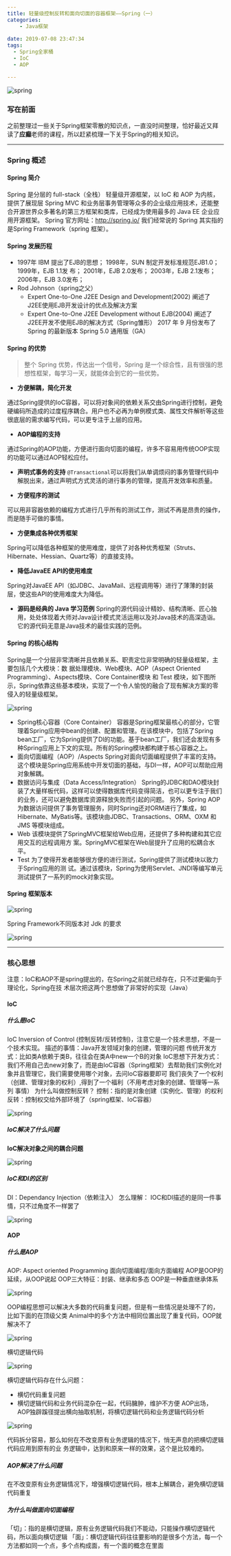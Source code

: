 ```yaml
---
title: 轻量级控制反转和面向切面的容器框架——Spring（一）
categories:
    - Java框架
    
date: 2019-07-08 23:47:34
tags:
  - Spring全家桶
  - IoC
  - AOP

---
```


![spring](/images/spring_logo.jpg)

### 写在前面

之前整理过一些关于Spring框架零散的知识点，一直没时间整理，恰好最近又拜读了**应癫**老师的课程，所以赶紧梳理一下关于Spring的相关知识。

---

### Spring 概述

#### Spring 简介

Spring 是分层的 full-stack（全栈） 轻量级开源框架，以 IoC 和 AOP 为内核，提供了展现层 Spring MVC 和业务层事务管理等众多的企业级应⽤技术，还能整合开源世界众多著名的第三⽅框架和类库，已经成为使⽤最多的 Java EE 企业应⽤开源框架。
Spring 官⽅⽹址：<http://spring.io/>
我们经常说的 Spring 其实指的是Spring Framework（spring 框架）。

#### Spring 发展历程

- 1997年 IBM 提出了EJB的思想； 1998年，SUN 制定开发标准规范EJB1.0； 1999年，EJB 1.1发
布； 2001年，EJB 2.0发布； 2003年，EJB 2.1发布； 2006年，EJB 3.0发布；
- Rod Johnson（spring之⽗）
	- Expert One-to-One J2EE Design and Development(2002) 阐述了J2EE使⽤EJB开发设计的优点及解决⽅案
	- Expert One-to-One J2EE Development without EJB(2004) 阐述了J2EE开发不使⽤EJB的解决⽅式（Spring雏形）
	2017 年 9 ⽉份发布了 Spring 的最新版本 Spring 5.0 通⽤版（GA）

#### Spring 的优势

> 整个 Spring 优势，传达出⼀个信号，Spring 是⼀个综合性，且有很强的思想性框架，每学习⼀天，就能体会到它的⼀些优势。

- **⽅便解耦，简化开发**

通过Spring提供的IoC容器，可以将对象间的依赖关系交由Spring进⾏控制，避免硬编码所造成的过度程序耦合。⽤户也不必再为单例模式类、属性⽂件解析等这些很底层的需求编写代码，可以更专注于上层的应⽤。

- **AOP编程的⽀持**

通过Spring的AOP功能，⽅便进⾏⾯向切⾯的编程，许多不容易⽤传统OOP实现的功能可以通过AOP轻松应付。

- **声明式事务的⽀持**
<code>@Transactional</code>可以将我们从单调烦闷的事务管理代码中解脱出来，通过声明式⽅式灵活的进⾏事务的管理，提⾼开发效率和质量。

- **⽅便程序的测试**

可以⽤⾮容器依赖的编程⽅式进⾏⼏乎所有的测试⼯作，测试不再是昂贵的操作，⽽是随⼿可做的事情。

- **⽅便集成各种优秀框架**

Spring可以降低各种框架的使⽤难度，提供了对各种优秀框架（Struts、Hibernate、Hessian、Quartz等）的直接⽀持。

- **降低JavaEE API的使⽤难度**

Spring对JavaEE API（如JDBC、JavaMail、远程调⽤等）进⾏了薄薄的封装层，使这些API的使⽤难度⼤为降低。

- **源码是经典的 Java 学习范例**
Spring的源代码设计精妙、结构清晰、匠⼼独⽤，处处体现着⼤师对Java设计模式灵活运⽤以及对Java技术的⾼深造诣。它的源代码⽆意是Java技术的最佳实践的范例。

#### Spring 的核心结构

Spring是⼀个分层⾮常清晰并且依赖关系、职责定位⾮常明确的轻量级框架，主要包括⼏个⼤模块：数
据处理模块、Web模块、AOP（Aspect Oriented Programming）、Aspects模块、Core Container模块
和 Test 模块，如下图所示，Spring依靠这些基本模块，实现了⼀个令⼈愉悦的融合了现有解决⽅案的零
侵⼊的轻量级框架。

![spring](images/spring/s1.png)

- Spring核⼼容器（Core Container） 容器是Spring框架最核⼼的部分，它管理着Spring应⽤中bean的创建、配置和管理。在该模块中，包括了Spring bean⼯⼚，它为Spring提供了DI的功能。基于bean⼯⼚，我们还会发现有多种Spring应⽤上下⽂的实现。所有的Spring模块都构建于核⼼容器之上。
- ⾯向切⾯编程（AOP）/Aspects Spring对⾯向切⾯编程提供了丰富的⽀持。这个模块是Spring应⽤系统中开发切⾯的基础，与DI⼀样，AOP可以帮助应⽤对象解耦。
- 数据访问与集成（Data Access/Integration）
Spring的JDBC和DAO模块封装了⼤量样板代码，这样可以使得数据库代码变得简洁，也可以更专注于我们的业务，还可以避免数据库资源释放失败⽽引起的问题。 另外，Spring AOP为数据访问提供了事务管理服务，同时Spring还对ORM进⾏了集成，如Hibernate、MyBatis等。该模块由JDBC、Transactions、ORM、OXM 和 JMS 等模块组成。
- Web 该模块提供了SpringMVC框架给Web应⽤，还提供了多种构建和其它应⽤交互的远程调⽤⽅
案。SpringMVC框架在Web层提升了应⽤的松耦合⽔平。
- Test 为了使得开发者能够很⽅便的进⾏测试，Spring提供了测试模块以致⼒于Spring应⽤的测
试。通过该模块，Spring为使⽤Servlet、JNDI等编写单元测试提供了⼀系列的mock对象实现。


#### Spring 框架版本

![spring](images/spring/s2.png)

Spring Framework不同版本对 Jdk 的要求

![spring](images/spring/s3.png)

---

### 核心思想 

注意：IoC和AOP不是spring提出的，在Spring之前就已经存在，只不过更偏向于理论化，Spring在技
术层次把这两个思想做了⾮常好的实现（Java）

#### IoC

##### 什么是IoC

IoC Inversion of Control (控制反转/反转控制)，注意它是⼀个技术思想，不是⼀个技术实现。
描述的事情：Java开发领域对象的创建，管理的问题
传统开发⽅式：⽐如类A依赖于类B，往往会在类A中new⼀个B的对象
IoC思想下开发⽅式：我们不⽤⾃⼰去new对象了，⽽是由IoC容器（Spring框架）去帮助我们实例化对
象并且管理它，我们需要使⽤哪个对象，去问IoC容器要即可
我们丧失了⼀个权利（创建、管理对象的权利）,得到了⼀个福利（不⽤考虑对象的创建、管理等⼀系列
事情）
为什么叫做控制反转？
控制：指的是对象创建（实例化、管理）的权利
反转：控制权交给外部环境了（spring框架、IoC容器）

![spring](images/spring/s4.png)

##### IoC解决了什么问题

**IoC解决对象之间的耦合问题**

![spring](images/spring/s5.png)

##### IoC和DI的区别

DI：Dependancy Injection（依赖注⼊）
怎么理解：
IOC和DI描述的是同⼀件事情，只不过⻆度不⼀样罢了

![spring](images/spring/s6.png)

#### AOP

##### 什么是AOP

AOP: Aspect oriented Programming ⾯向切⾯编程/⾯向⽅⾯编程
AOP是OOP的延续，从OOP说起
OOP三⼤特征：封装、继承和多态
OOP是⼀种垂直继承体系

![spring](images/spring/s7.png)

OOP编程思想可以解决⼤多数的代码重复问题，但是有⼀些情况是处理不了的，⽐如下⾯的在顶级⽗类
Animal中的多个⽅法中相同位置出现了重复代码，OOP就解决不了

![spring](images/spring/s8.png)

横切逻辑代码

![spring](images/spring/s9.png)

横切逻辑代码存在什么问题：
- 横切代码重复问题
- 横切逻辑代码和业务代码混杂在⼀起，代码臃肿，维护不⽅便
AOP出场，AOP独辟蹊径提出横向抽取机制，将横切逻辑代码和业务逻辑代码分析

![spring](images/spring/s10.png)

代码拆分容易，那么如何在不改变原有业务逻辑的情况下，悄⽆声息的把横切逻辑代码应⽤到原有的业
务逻辑中，达到和原来⼀样的效果，这个是⽐较难的。

##### AOP解决了什么问题

在不改变原有业务逻辑情况下，增强横切逻辑代码，根本上解耦合，避免横切逻辑代码重复

##### 为什么叫做面向切面编程

「切」：指的是横切逻辑，原有业务逻辑代码我们不能动，只能操作横切逻辑代码，所以⾯向横切逻辑
「⾯」：横切逻辑代码往往要影响的是很多个⽅法，每⼀个⽅法都如同⼀个点，多个点构成⾯，有⼀个⾯的概念在⾥⾯



